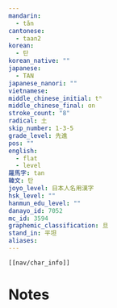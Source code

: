 ```yaml
---
mandarin:
  - tǎn
cantonese:
  - taan2
korean:
  - 탄
korean_native: ""
japanese:
  - TAN
japanese_nanori: ""
vietnamese:
middle_chinese_initial: tʰ
middle_chinese_final: ɑn
stroke_count: "8"
radical: 土
skip_number: 1-3-5
grade_level: 先進
pos: ""
english:
  - flat
  - level
羅馬字: tan
韓文: 탄
joyo_level: 日本人名用漢字
hsk_level: ""
hanmun_edu_level: ""
danayo_id: 7052
mc_id: 3594
graphemic_classification: 旦
stand_in: 平坦
aliases:
---
```

```meta-bind-embed
[[nav/char_info]]
```

# Notes
